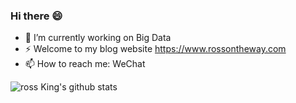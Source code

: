 ### Hi there 😄

<!--
**jqdelove/jqdelove** is a ✨ _special_ ✨ repository because its `README.md` (this file) appears on your GitHub profile.

Here are some ideas to get you started:

-->

- 🔭 I’m currently working on Big Data
- ⚡ Welcome to my blog website https://www.rossontheway.com
- 📫 How to reach me: WeChat
<!-- - 👯 I’m looking to collaborate on ... --> 
<!-- - 🤔 I’m looking for help with ... -->
<!-- - 💬 Ask me about ...
- 😄 Pronouns: ...
- ⚡ Fun fact: ...
--> 
 
<diV>

 ![ross King's github stats](https://github-readme-stats.vercel.app/api?username=jqdelove&theme=onedark)

</div>
